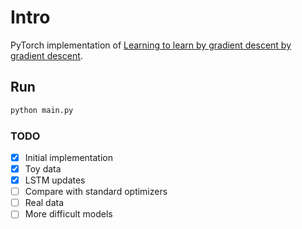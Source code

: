 # Intro

PyTorch implementation of [Learning to learn by gradient descent by gradient descent](https://arxiv.org/abs/1606.04474).

## Run

```bash
python main.py
```

### TODO
- [x] Initial implementation
- [x] Toy data
- [x] LSTM updates
- [ ] Compare with standard optimizers
- [ ] Real data
- [ ] More difficult models
